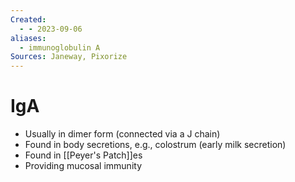 ```yaml
---
Created:
  - - 2023-09-06
aliases:
  - immunoglobulin A
Sources: Janeway, Pixorize
---
```

# IgA
- Usually in dimer form (connected via a J chain)
- Found in body secretions, e.g., colostrum (early milk secretion)
- Found in [[Peyer's Patch]]es
- Providing mucosal immunity


